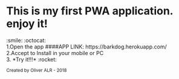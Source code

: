 <h1>This is my first  PWA application. enjoy it! </h1>  :smile: :octocat:
</br>
1.Open the app ####APP LINK: https://barkdog.herokuapp.com/</br>
2.Accept to Install in your mobile or PC</br>
3. *Try it!!!* :rocket:</br>

<small> Created by Oliver ALR - 2018 </small>
